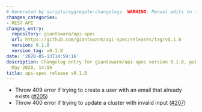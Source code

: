 ```yaml
---
# Generated by scripts/aggregate-changelogs. WARNING: Manual edits to this files will be overwritten.
changes_categories:
- REST API
changes_entry:
  repository: giantswarm/api-spec
  url: https://github.com/giantswarm/api-spec/releases/tag/v0.1.8
  version: 0.1.8
  version_tag: v0.1.8
date: '2020-05-13T14:59:16'
description: Changelog entry for giantswarm/api-spec version 0.1.8, published on 13
  May 2020, 14:59
title: api-spec release v0.1.8
---
```


* Throw 409 error if trying to create a user with an email that already exists ([#205](https://github.com/giantswarm/api-spec/pull/205))
* Throw 400 error if trying to update a cluster with invalid input ([#207](https://github.com/giantswarm/api-spec/pull/207))
